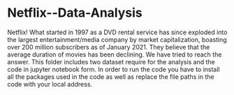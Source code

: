 # Netflix--Data-Analysis
Netflix! What started in 1997 as a DVD rental service has since exploded into the largest entertainment/media company by market capitalization, boasting over 200 million subscribers as of January 2021. They believe that the average duration of movies has been declining. We have tried to reach the answer.
This folder includes two dataset require for the analysis and the code in jupyter notebook form.
In order to run the code you have to install all the packages used in the code as well as replace the file paths in the code with your local address.
